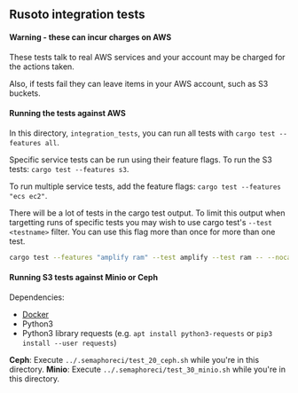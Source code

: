 ## Rusoto integration tests

#### Warning - these can incur charges on AWS

These tests talk to real AWS services and your account may be charged for the actions taken.

Also, if tests fail they can leave items in your AWS account, such as S3 buckets.

#### Running the tests against AWS

In this directory, `integration_tests`, you can run all tests with `cargo test --features all`.

Specific service tests can be run using their feature flags.  To run the S3 tests: `cargo test --features s3`.

To run multiple service tests, add the feature flags: `cargo test --features "ecs ec2"`.

There will be a lot of tests in the cargo test output. To limit this output when targetting runs of specific tests you may wish to use cargo test's `--test <testname>` filter. You can use this flag more than once for more than one test.

```sh
cargo test --features "amplify ram" --test amplify --test ram -- --nocapture
```

#### Running S3 tests against Minio or Ceph

Dependencies:
* [Docker](https://docs.docker.com/install/)
* Python3
* Python3 library requests (e.g. `apt install python3-requests` or `pip3 install --user requests`)

**Ceph**: Execute `../.semaphoreci/test_20_ceph.sh` while you're in this directory.
**Minio**: Execute `../.semaphoreci/test_30_minio.sh` while you're in this directory.

